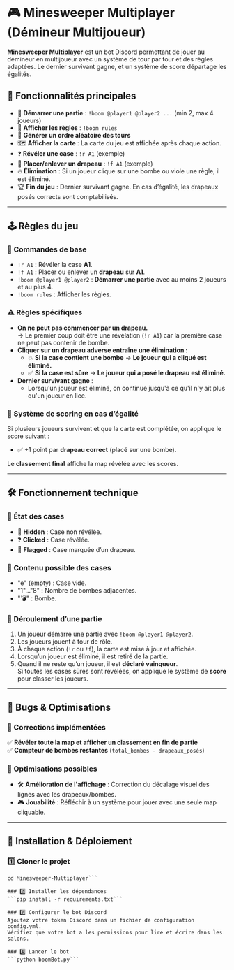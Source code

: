 # 🎮 Minesweeper Multiplayer (Démineur Multijoueur)

**Minesweeper Multiplayer** est un bot Discord permettant de jouer au démineur en multijoueur avec un système de tour par tour et des règles adaptées.
Le dernier survivant gagne, et un système de score départage les égalités.

## 📌 Fonctionnalités principales

- 🏁 **Démarrer une partie** : `!boom @player1 @player2 ...` (min 2, max 4 joueurs)
- 📜 **Afficher les règles** : `!boom rules`
- 🎲 **Générer un ordre aléatoire des tours**
- 🗺️ **Afficher la carte** : La carte du jeu est affichée après chaque action.
- ❓ **Révéler une case** : `!r A1` (exemple)
- 🚩 **Placer/enlever un drapeau** : `!f A1` (exemple)
- 🔥 **Élimination** : Si un joueur clique sur une bombe ou viole une règle, il est éliminé.
- 🏆 **Fin du jeu** : Dernier survivant gagne. En cas d’égalité, les drapeaux posés corrects sont comptabilisés.

---

## 🕹️ Règles du jeu

### 📌 Commandes de base
- `!r A1` : Révéler la case **A1**.
- `!f A1` : Placer ou enlever un **drapeau** sur **A1**.
- `!boom @player1 @player2` : **Démarrer une partie** avec au moins 2 joueurs et au plus 4.
- `!boom rules` : Afficher les règles.

### ⚠️ Règles spécifiques
- **On ne peut pas commencer par un drapeau.**  
  → Le premier coup doit être une révélation (`!r A1`) car la première case ne peut pas contenir de bombe.
- **Cliquer sur un drapeau adverse entraîne une élimination :**
  - 💥 **Si la case contient une bombe** → **Le joueur qui a cliqué est éliminé.**
  - ✅ **Si la case est sûre** → **Le joueur qui a posé le drapeau est éliminé.**
- **Dernier survivant gagne** :  
  - Lorsqu'un joueur est éliminé, on continue jusqu'à ce qu'il n'y ait plus qu'un joueur en lice.

### 🎯 Système de scoring en cas d’égalité
Si plusieurs joueurs survivent et que la carte est complétée, on applique le score suivant :
- ✅ +1 point par **drapeau correct** (placé sur une bombe).

Le **classement final** affiche la map révélée avec les scores.

---

## 🛠️ Fonctionnement technique

### 📍 État des cases
- 🔳 **Hidden** : Case non révélée.
- ❓ **Clicked** : Case révélée.
- 🚩 **Flagged** : Case marquée d’un drapeau.

### 🎲 Contenu possible des cases
- "e" (empty) : Case vide.
- "1"..."8" : Nombre de bombes adjacentes.
- "💣" : Bombe.

### 🏁 Déroulement d’une partie
1. Un joueur démarre une partie avec `!boom @player1 @player2`.
2. Les joueurs jouent à tour de rôle.
3. À chaque action (`!r` ou `!f`), la carte est mise à jour et affichée.
4. Lorsqu’un joueur est éliminé, il est retiré de la partie.
5. Quand il ne reste qu’un joueur, il est **déclaré vainqueur**.  
   Si toutes les cases sûres sont révélées, on applique le système de **score** pour classer les joueurs.

---

## 🐞 Bugs & Optimisations

### 🔧 Corrections implémentées
✅ **Révéler toute la map et afficher un classement en fin de partie**  
✅ **Compteur de bombes restantes** (`total_bombes - drapeaux_posés`)

### 🚀 Optimisations possibles
- 🛠 **Amélioration de l'affichage** : Correction du décalage visuel des lignes avec les drapeaux/bombes.
- 🎮 **Jouabilité** : Réfléchir à un système pour jouer avec une seule map cliquable.

---

## 🚀 Installation & Déploiement

### 1️⃣ Cloner le projet
```git clone https://github.com/Jef-Ed/boom-bot
cd Minesweeper-Multiplayer```

### 2️⃣ Installer les dépendances
```pip install -r requirements.txt```

### 3️⃣ Configurer le bot Discord
Ajoutez votre token Discord dans un fichier de configuration config.yml.
Vérifiez que votre bot a les permissions pour lire et écrire dans les salons.

### 4️⃣ Lancer le bot
```python boomBot.py```